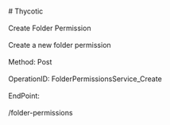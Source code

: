 <br>#     Thycotic</br>
<br>Create Folder Permission</br>
<br>Create a new folder permission</br>
<br>Method: Post</br>
<br>OperationID: FolderPermissionsService_Create</br>
<br>EndPoint:</br>
<br>/folder-permissions</br>
